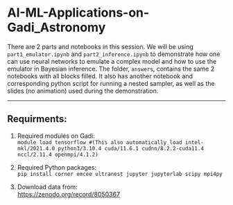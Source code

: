 # AI-ML-Applications-on-Gadi_Astronomy

There are 2 parts and notebooks in this session. We will be using `part1_emulator.ipynb` and `part2_inference.ipynb` to demonstrate how one can use neural networks to emulate a complex model and how to use the emulator in Bayesian inference. The folder, `answers`, contains the same 2 notebooks with all blocks filled. It also has another notebook and corresponding python script for running a nested sampler, as well as the slides (no animation) used during the demonstration. 

------------
Requirments:
------------

1. Required modules on Gadi:\
`module load tensorflow #(This also automatically load intel-mkl/2021.4.0 python3/3.10.4 cuda/11.6.1 cudnn/8.2.2-cuda11.4 nccl/2.11.4 openmpi/4.1.2)`

2. Required Python packages:\
`pip install corner emcee ultranest jupyter jupyterlab scipy mpi4py`

3. Download data from:\
 https://zenodo.org/record/8050367 
